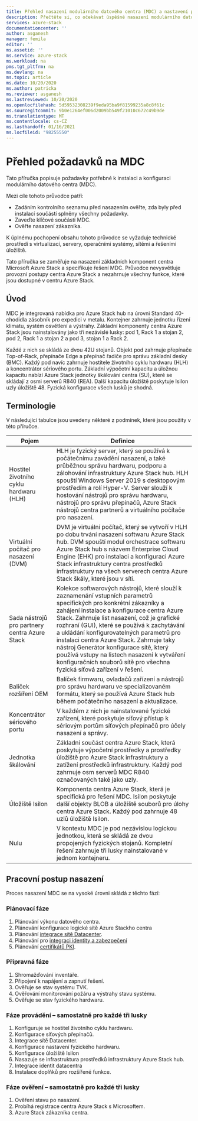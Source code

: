 ```yaml
---
title: Přehled nasazení modulárního datového centra (MDC) a nastavení pro hostitele životního cyklu Azure Stack centra hardwaru (HLH) management server | Microsoft Docs
description: Přečtěte si, co očekávat úspěšné nasazení modulárního datového centra (MDC) v lokalitě, od plánování po nasazení.
services: azure-stack
documentationcenter: ''
author: asganesh
manager: femila
editor: ''
ms.assetid: ''
ms.service: azure-stack
ms.workload: na
pms.tgt_pltfrm: na
ms.devlang: na
ms.topic: article
ms.date: 10/20/2020
ms.author: patricka
ms.reviewer: asganesh
ms.lastreviewed: 10/20/2020
ms.openlocfilehash: 5d59532308239f9eda95ba9f81599235a8c8f61c
ms.sourcegitcommit: 9b0e1264ef006d2009bb549f21010c672c49b9de
ms.translationtype: MT
ms.contentlocale: cs-CZ
ms.lasthandoff: 01/16/2021
ms.locfileid: "98255550"
---
```

# <a name="mdc-requirements-overview"></a>Přehled požadavků na MDC

Tato příručka popisuje požadavky potřebné k instalaci a konfiguraci modulárního datového centra (MDC). 

Mezi cíle tohoto průvodce patří:

- Zadáním kontrolního seznamu před nasazením ověřte, zda byly před instalací součástí splněny všechny požadavky.
- Zaveďte klíčové součásti MDC.
- Ověřte nasazení zákazníka.

K úplnému pochopení obsahu tohoto průvodce se vyžaduje technické prostředí s virtualizací, servery, operačními systémy, sítěmi a řešeními úložiště. 

Tato příručka se zaměřuje na nasazení základních komponent centra Microsoft Azure Stack a specifikuje řešení MDC. Průvodce nevysvětluje provozní postupy centra Azure Stack a nezahrnuje všechny funkce, které jsou dostupné v centru Azure Stack. 

## <a name="introduction"></a>Úvod

MDC je integrovaná nabídka pro Azure Stack hub na úrovni Standard 40-chodidla zásobník pro expedici v metalu. Kontejner zahrnuje jednotku řízení klimatu, systém osvětlení a výstrahy. Základní komponenty centra Azure Stack jsou nainstalovány jako tři nezávislé lusky: pod 1, Rack 1 a stojan 2, pod 2, Rack 1 a stojan 2 a pod 3, stojan 1 a Rack 2.

Každé z nich se skládá ze dvou 42U stojanů. Objekt pod zahrnuje přepínače Top-of-Rack, přepínače Edge a přepínač řadiče pro správu základní desky (BMC). Každý pod navíc zahrnuje hostitele životního cyklu hardwaru (HLH) a koncentrátor sériového portu. Základní výpočetní kapacitu a úložnou kapacitu nabízí Azure Stack jednotky škálování centra (SU), které se skládají z osmi serverů R840 (REA). Další kapacitu úložiště poskytuje Isilon uzly úložiště 48. Fyzická konfigurace všech lusků je shodná.

## <a name="terminology"></a>Terminologie

V následující tabulce jsou uvedeny některé z podmínek, které jsou použity v této příručce.

|Pojem    |Definice |
|-------|-----------|
|Hostitel životního cyklu hardwaru (HLH)|    HLH je fyzický server, který se používá k počátečnímu zavádění nasazení, a také průběžnou správu hardwaru, podporu a zálohování infrastruktury Azure Stack hub. HLH spouští Windows Server 2019 s desktopovým prostředím a rolí Hyper-V. Server slouží k hostování nástrojů pro správu hardwaru, nástrojů pro správu přepínačů, Azure Stack nástrojů centra partnerů a virtuálního počítače pro nasazení. |
|Virtuální počítač pro nasazení (DVM)|    DVM je virtuální počítač, který se vytvoří v HLH po dobu trvání nasazení softwaru Azure Stack hub. DVM spouští modul orchestrace softwaru Azure Stack hub s názvem Enterprise Cloud Engine (EHK) pro instalaci a konfiguraci Azure Stack infrastruktury centra prostředků infrastruktury na všech serverech centra Azure Stack škály, které jsou v síti.|
|Sada nástrojů pro partnery centra Azure Stack|    Kolekce softwarových nástrojů, které slouží k zaznamenání vstupních parametrů specifických pro konkrétní zákazníky a zahájení instalace a konfigurace centra Azure Stack. Zahrnuje list nasazení, což je grafické rozhraní (GUI), které se používá k zachytávání a ukládání konfigurovatelných parametrů pro instalaci centra Azure Stack. Zahrnuje taky nástroj Generátor konfigurace sítě, který používá vstupy na listech nasazení k vytváření konfiguračních souborů sítě pro všechna fyzická síťová zařízení v řešení.|
|Balíček rozšíření OEM    |Balíček firmwaru, ovladačů zařízení a nástrojů pro správu hardwaru ve specializovaném formátu, který se používá Azure Stack hub během počátečního nasazení a aktualizace.|
|Koncentrátor sériového portu    |V každém z nich je nainstalované fyzické zařízení, které poskytuje síťový přístup k sériovým portům síťových přepínačů pro účely nasazení a správy.|
|Jednotka škálování    |Základní součást centra Azure Stack, která poskytuje výpočetní prostředky a prostředky úložiště pro Azure Stack infrastruktury a zatížení prostředků infrastruktury. Každý pod zahrnuje osm serverů MDC R840 označovaných také jako uzly.|
|Úložiště Isilon |    Komponenta centra Azure Stack, která je specifická pro řešení MDC. Isilon poskytuje další objekty BLOB a úložiště souborů pro úlohy centra Azure Stack. Každý pod zahrnuje 48 uzlů úložiště Isilon.|
|Nulu    |V kontextu MDC je pod nezávislou logickou jednotkou, která se skládá ze dvou propojených fyzických stojanů. Kompletní řešení zahrnuje tři lusky nainstalované v jednom kontejneru.|

## <a name="deployment-workflow"></a>Pracovní postup nasazení

Proces nasazení MDC se na vysoké úrovni skládá z těchto fází:

### <a name="planning-phase"></a>Plánovací fáze
1. Plánování výkonu datového centra.
1. Plánování konfigurace logické sítě Azure Stackho centra
1. Plánování [integrace sítě Datacenter](../operator/azure-stack-network.md).
1. Plánování pro [integraci identity a zabezpečení](/azure/security/fundamentals/identity-management-best-practices)
1. Plánování [certifikátů PKI](../operator/azure-stack-pki-certs.md).

### <a name="preparation-phase"></a>Přípravná fáze
1. Shromažďování inventáře.
1. Připojení k napájení a zapnutí řešení.
1. Ověřuje se stav systému TVK.
1. Ověřování monitorování požáru a výstrahy stavu systému.
1. Ověřuje se stav fyzického hardwaru.

### <a name="execution-phase--separately-for-each-of-the-three-pods"></a>Fáze provádění – samostatně pro každé tři lusky
1. Konfiguruje se hostitel životního cyklu hardwaru.
1. Konfigurace síťových přepínačů.
1. Integrace sítě Datacenter.
1. Konfigurace nastavení fyzického hardwaru.
1. Konfigurace úložiště Isilon
1. Nasazuje se infrastruktura prostředků infrastruktury Azure Stack hub.
1. Integrace identit datacentra
1. Instalace doplňků pro rozšířené funkce.

### <a name="validation-phase--separately-for-each-of-the-three-pods"></a>Fáze ověření – samostatně pro každé tři lusky
1. Ověření stavu po nasazení.
1. Probíhá registrace centra Azure Stack s Microsoftem.
1. Azure Stack zákazníka centra.